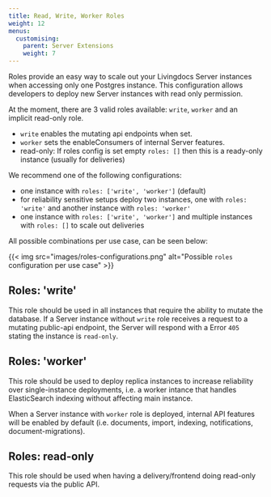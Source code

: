 ```yaml
---
title: Read, Write, Worker Roles
weight: 12
menus:
  customising:
    parent: Server Extensions
    weight: 7
---
```


Roles provide an easy way to scale out your Livingdocs Server instances when accessing only one Postgres instance.
This configuration allows developers to deploy new Server instances with read only permission.

At the moment, there are 3 valid roles available: `write`, `worker` and an implicit read-only role.
 - `write` enables the mutating api endpoints when set.
 - `worker` sets the enableConsumers of internal Server features.
 - read-only: If roles config is set empty `roles: []` then this is a ready-only instance (usually for deliveries)

We recommend one of the following configurations:
 - one instance with `roles: ['write', 'worker']` (default)
 - for reliability sensitive setups deploy two instances, one with `roles: 'write'` and another instance with `roles: 'worker'`
 - one instance with `roles: ['write', 'worker']` and multiple instances with `roles: []` to scale out deliveries

All possible combinations per use case, can be seen below:

{{< img src="images/roles-configurations.png" alt="Possible `roles` configuration per use case" >}}

## Roles: 'write'

This role should be used in all instances that require the ability to mutate the database.
If a Server instance without `write` role receives a request to a mutating public-api endpoint,
the Server will respond with a Error `405` stating the instance is `read-only`.

## Roles: 'worker'

This role should be used to deploy replica instances to increase reliability over single-instance deployments, i.e. a worker intance that handles ElasticSearch indexing without affecting main instance.

When a Server instance with `worker` role is deployed, internal API features will be enabled by default (i.e. documents, import, indexing, notifications, document-migrations).

## Roles: read-only

This role should be used when having a delivery/frontend doing read-only requests via the public API.
